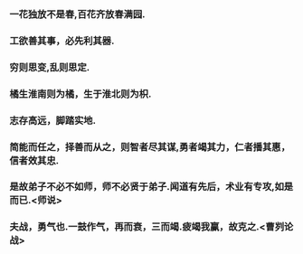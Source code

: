 ### 一花独放不是春,百花齐放春满园.
### 工欲善其事，必先利其器.
### 穷则思变,乱则思定.
### 橘生淮南则为橘，生于淮北则为枳.
### 志存高远，脚踏实地.
### 简能而任之，择善而从之，则智者尽其谋,勇者竭其力，仁者播其惠，信者效其忠.
### 是故弟子不必不如师，师不必贤于弟子.闻道有先后，术业有专攻,如是而已.<师说>
### 夫战，勇气也.一鼓作气，再而衰，三而竭.疲竭我赢，故克之.<曹刿论战>
